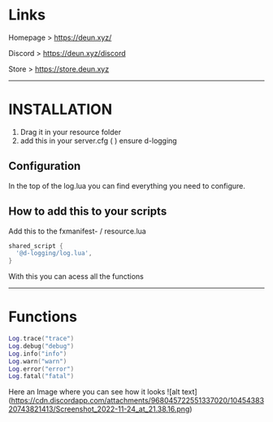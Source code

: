 # Links

Homepage > https://deun.xyz/

Discord > https://deun.xyz/discord

Store > https://store.deun.xyz

---

# INSTALLATION

1. Drag it in your resource folder
2. add this in your server.cfg ( )
   ensure d-logging

## Configuration

In the top of the log.lua you can find everything you need to configure.

## How to add this to your scripts

Add this to the fxmanifest- / resource.lua

```lua
shared_script {
  '@d-logging/log.lua',
}
```

With this you can acess all the functions

---

# Functions

```lua
Log.trace("trace")
Log.debug("debug")
Log.info("info")
Log.warn("warn")
Log.error("error")
Log.fatal("fatal")

```

Here an Image where you can see how it looks
![alt text] (https://cdn.discordapp.com/attachments/968045722551337020/1045438320743821413/Screenshot_2022-11-24_at_21.38.16.png)
